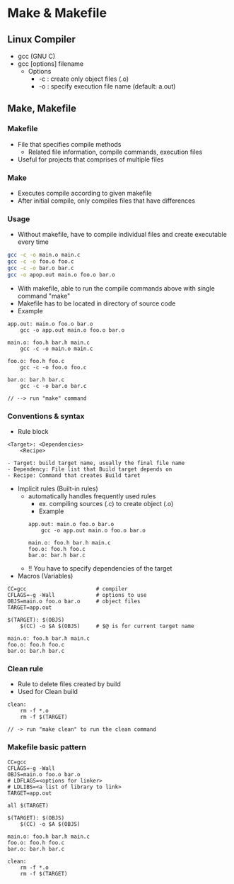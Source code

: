 # Make & Makefile

## Linux Compiler
- gcc (GNU C)
- gcc [options] filename
    - Options
        - -c : create only object files (.o)
        - -o : specify execution file name (default: a.out)

## Make, Makefile
### Makefile
- File that specifies compile methods
    - Related file information, compile commands, execution files
- Useful for projects that comprises of multiple files

### Make
- Executes compile according to given makefile
- After initial compile, only compiles files that have differences

### Usage
- Without makefile, have to compile individual files and create executable every time
```sh
gcc -c -o main.o main.c
gcc -c -o foo.o foo.c
gcc -c -o bar.o bar.c
gcc -o apop.out main.o foo.o bar.o
```
- With makefile, able to run the compile commands above with single command "make" 
- Makefile has to be located in directory of source code
- Example
```
app.out: main.o foo.o bar.o
    gcc -o app.out main.o foo.o bar.o

main.o: foo.h bar.h main.c
    gcc -c -o main.o main.c

foo.o: foo.h foo.c
    gcc -c -o foo.o foo.c

bar.o: bar.h bar.c
    gcc -c -o bar.o bar.c

// --> run "make" command
```

### Conventions & syntax
- Rule block
```
<Target>: <Dependencies>
    <Recipe>
```
    - Target: build target name, usually the final file name
    - Dependency: File list that Build target depends on
    - Recipe: Command that creates Build taret
- Implicit rules (Built-in rules)
    - automatically handles frequently used rules
        - ex. compiling sources (.c) to create object (.o)
        - Example
        ```
        app.out: main.o foo.o bar.o
            gcc -o app.out main.o foo.o bar.o

        main.o: foo.h bar.h main.c
        foo.o: foo.h foo.c
        bar.o: bar.h bar.c
        ```
    - !! You have to specify dependencies of the target
- Macros (Variables)
```
CC=gcc                      # compiler
CFLAGS=-g -Wall             # options to use
OBJS=main.o foo.o bar.o     # object files
TARGET=app.out

$(TARGET): $(OBJS)
    $(CC) -o $A $(OBJS)     # $@ is for current target name

main.o: foo.h bar.h main.c
foo.o: foo.h foo.c
bar.o: bar.h bar.c
```

### Clean rule
- Rule to delete files created by build
- Used for Clean build
```
clean:
    rm -f *.o
    rm -f $(TARGET)

// -> run "make clean" to run the clean command
```

### Makefile basic pattern
```
CC=gcc                      
CFLAGS=-g -Wall             
OBJS=main.o foo.o bar.o     
# LDFLAGS=<options for linker>
# LDLIBS=<a list of library to link>
TARGET=app.out

all $(TARGET)

$(TARGET): $(OBJS)
    $(CC) -o $A $(OBJS)     

main.o: foo.h bar.h main.c
foo.o: foo.h foo.c
bar.o: bar.h bar.c

clean:
    rm -f *.o
    rm -f $(TARGET)
```